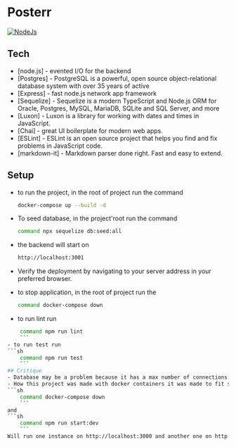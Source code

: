 # Posterr
[![NodeJs](https://upload.wikimedia.org/wikipedia/commons/thumb/d/d9/Node.js_logo.svg/220px-Node.js_logo.svg.png)](https://nodejs.org/en/)

## Tech
- [node.js] - evented I/O for the backend
- [Postgres] - PostgreSQL is a powerful, open source object-relational database system with over 35 years of active 
- [Express] - fast node.js network app framework 
- [Sequelize] - Sequelize is a modern TypeScript and Node.js ORM for Oracle, Postgres, MySQL, MariaDB, SQLite and SQL Server, and more
- [Luxon] - Luxon is a library for working with dates and times in JavaScript.  
- [Chai] - great UI boilerplate for modern web apps.
- [ESLint] - ESLint is an open source project that helps you find and fix problems in JavaScript code.
- [markdown-it] - Markdown parser done right. Fast and easy to extend.
## Setup
- to run the project, in the root of project run the command 
    ```sh
    docker-compose up --build -d
    ```
- To seed database, in the project'root run the command
    ```sh
    command npx sequelize db:seed:all
    ```
- the backend will start on 
    ```sh
    http://localhost:3001
    ```
- Verify the deployment by navigating to your server address in
    your preferred browser. 

- to stop application, in the root of project run the 
    ```sh
    command docker-compose down
    ```
- to run lint run
```sh
    command npm run lint
    ```
- to run test run
```sh
    command npm run test
    ```
## Critique
- Database may be a problem because it has a max number of connections.
- How this project was made with docker containers it was made to fit scaling. A simple way to verify it is running a docker-compose and a debug instance with commands:
```sh
    command docker-compose down
    ```
and
```sh
    command npm run start:dev
    ```
Will run one instance on http://localhost:3000 and another one on http://localhost:3001 connected on the same database.